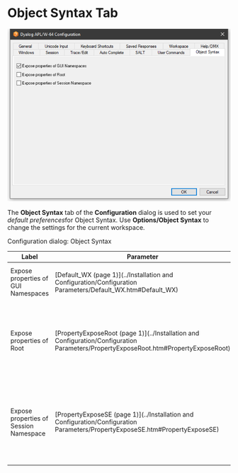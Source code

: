 # Object Syntax Tab

![configuration dialog object syntax tab](../img/configuration-dialog-object-syntax-tab.png)

The **Object Syntax** tab of the **Configuration** dialog is used to set your *default preferences*for Object Syntax. Use **Options/Object Syntax** to change the settings for the current workspace.

Configuration dialog: Object Syntax

| Label | Parameter | Description |
| --- | --- | ---  |
| Expose properties of GUI Namespaces | [Default_WX (page 1)](../Installation and Configuration/Configuration Parameters/Default_WX.htm#Default_WX) | Specifies the value of `⎕WX` in a clear workspace. |
| Expose properties of Root | [PropertyExposeRoot (page 1)](../Installation and Configuration/Configuration Parameters/PropertyExposeRoot.htm#PropertyExposeRoot) | Specifies whether or not the names of properties, methods and events of the Root object are exposed. |
| Expose properties of Session Namespace | [PropertyExposeSE (page 1)](../Installation and Configuration/Configuration Parameters/PropertyExposeSE.htm#PropertyExposeSE) | Specifies whether or not the names of properties, methods and events of the Session object are exposed. |
